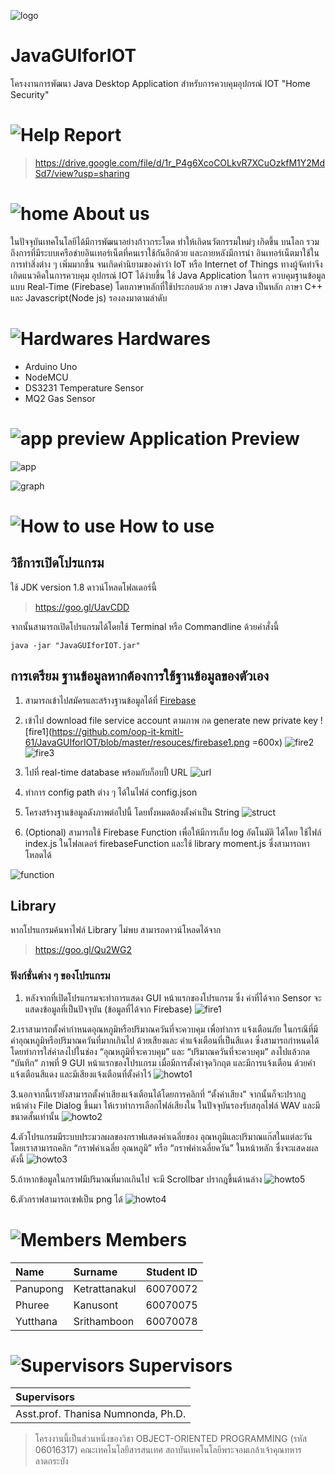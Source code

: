 ![logo](https://github.com/oop-it-kmitl-61/JavaGUIforIOT/blob/master/resouces/logo.png)

# JavaGUIforIOT
โครงงานการพัฒนา Java Desktop Application สำหรับการควบคุมอุปกรณ์ IOT
"Home Security"

#  ![Help](https://github.com/oop-it-kmitl-61/JavaGUIforIOT/blob/master/resouces/Help.png) Report
> https://drive.google.com/file/d/1r_P4g6XcoCOLkvR7XCuOzkfM1Y2MdSd7/view?usp=sharing

#  ![home](https://github.com/oop-it-kmitl-61/JavaGUIforIOT/blob/master/resouces/Home.png)  About us
ในปัจจุบันเทคโนโลยีได้มีการพัฒนาอย่างก้าวกระโดด ทำให้เกิดนวัตกรรมใหม่ๆ เกิดขึ้น
บนโลก รวมถึงการที่มีระบบเครือข่ายอินเทอร์เน็ตที่คนเราใช้กันอีกด้วย และภายหลังมีการนำ
อินเทอร์เน็ตมาใช้ในการทำสิ่งต่าง ๆ เพิ่มมากขึ้น จนเกิดคำนิยามของคำว่า IoT หรือ Internet of
Things ทางผู้จัดทำจึงเกิดแนวคิดในการควบคุม อุปกรณ์ IOT ได้ง่ายขึ้น ใช้ Java Application ในการ
ควบคุมฐานข้อมูลแบบ Real-Time (Firebase) โดยภาษาหลักที่ใช้ประกอบด้วย ภาษา Java เป็นหลัก ภาษา
C++ และ Javascript(Node js) รองลงมาตามลำดับ

#  ![Hardwares](https://github.com/oop-it-kmitl-61/JavaGUIforIOT/blob/master/resouces/hard.png) Hardwares
- Arduino Uno
- NodeMCU
- DS3231 Temperature Sensor 
- MQ2 Gas Sensor

#  ![app preview](https://github.com/oop-it-kmitl-61/JavaGUIforIOT/blob/master/resouces/preview.png) Application Preview

![app](https://github.com/oop-it-kmitl-61/JavaGUIforIOT/blob/master/resouces/gui.png)

![graph](https://github.com/oop-it-kmitl-61/JavaGUIforIOT/blob/master/resouces/graph.png)


#  ![How to use](https://github.com/compro-itkmitl/777-traker/blob/master/resouces/Settings.png) How to use
## วิธีการเปิดโปรแกรม

ใช้ JDK version 1.8 ดาวน์โหลดโฟลเดอร์นี้

> https://goo.gl/UavCDD

จากนั้นสามารถเปิดโปรแกรมได้โดยใช้ Terminal หรือ Commandline ด้วยคำสั่งนี้

`java -jar "JavaGUIforIOT.jar" `

## การเตรียม ฐานข้อมูลหากต้องการใช้ฐานข้อมูลของตัวเอง

1. สามารถเข้าไปสมัครและสร้างฐานข้อมูลได้ที่ [Firebase](https://firebase.google.com/)

2. เข้าไป download file service account ตามภาพ กด generate new private key
![fire1](https://github.com/oop-it-kmitl-61/JavaGUIforIOT/blob/master/resouces/firebase1.png =600x)
![fire2](https://github.com/oop-it-kmitl-61/JavaGUIforIOT/blob/master/resouces/firebase2.png)
![fire3](https://github.com/oop-it-kmitl-61/JavaGUIforIOT/blob/master/resouces/firebase3.png)

3. ไปที่ real-time database พร้อมกับก็อบปี้ URL
![url](https://github.com/oop-it-kmitl-61/JavaGUIforIOT/blob/master/resouces/firebase4.png)

4. ทำการ config path ต่าง ๆ ได้ในไฟล์ config.json

5. โครงสร้างฐานข้อมูลดังภาพต่อไปนี้ โดยทั้งหมดต้องตั้งค่าเป็น String
![struct](https://github.com/oop-it-kmitl-61/JavaGUIforIOT/blob/master/resouces/firebase5.png)

6. (Optional) สามารถใช้ Firebase Function เพื่อให้มีการเก็บ log อัตโนมัติ ได้โดย ใช้ไฟล์ index.js ในโฟลเดอร์  firebaseFunction และใช้ library moment.js ซึ่งสามารถหาโหลดได้

![function](https://github.com/oop-it-kmitl-61/JavaGUIforIOT/blob/master/resouces/functions.png)

## Library

หากโปรแกรมค้นหาไฟล์ Library ไม่พบ สามารถดาวน์โหลดได้จาก
> https://goo.gl/Qu2WG2

### ฟังก์ชั่นต่าง ๆ ของโปรแกรม

1. หลังจากที่เปิดโปรแกรมจะทำการแสดง GUI หน้าแรกของโปรแกรม ซึ่ง ค่าที่ได้จาก Sensor จะแสดงข้อมูลที่เป็นปัจจุบัน (ข้อมูลที่ได้จาก Firebase)
![fire1](https://github.com/oop-it-kmitl-61/JavaGUIforIOT/blob/master/resouces/firebase1.png)

2.เราสามารถตั้งค่ากำหนดอุณหภูมิหรือปริมาณควันที่จะควบคุม เพื่อทำการ แจ้งเตือนภัย ในกรณีที่มีค่าอุณหภูมิหรือปริมาณควันที่มากเกินไป ด้วยเสียงและ คำแจ้งเตือนที่เป็นสีแดง ซึ่งสามารถกำหนดได้โดยทำการใส่ค่าลงไปในช่อง “อุณหภูมิที่จะควบคุม” และ “ปริมาณควันที่จะควบคุม” ลงไปแล้วกด “บันทึก” ภาพที่ 9 GUI หน้าแรกของโปรแกรม เมื่อมีการตั้งค่าจุดวิกฤต และมีการแจ้งเตือน ด้วยคำแจ้งเตือนสีแดง และมีเสียงแจ้งเตือนที่ตั้งค่าไว้
![howto1](https://github.com/oop-it-kmitl-61/JavaGUIforIOT/blob/master/resouces/howtouse1.png)

3.นอกจากนี้เรายังสามารถตั้งค่าเสียงแจ้งเตือนได้โดยการคลิกที่ “ตั้งค่าเสียง” จากนั้นก็จะปรากฏหน้าต่าง File Dialog ขึ้นมา ให้เราทำการเลือกไฟล์เสียงใน ในปัจจุบันรองรับสกุลไฟล์ WAV และมีขนาดสั้นเท่านั้น
![howto2](https://github.com/oop-it-kmitl-61/JavaGUIforIOT/blob/master/resouces/howtouse2.png)

4.ตัวโปรแกรมมีระบบประมวลผลของกราฟแสดงค่าเฉลี่ยของ อุณหภูมิและปริมาณแก๊สในแต่ละวัน โดยเราสามารถคลิก “กราฟค่าเฉลี่ย อุณหภูมิ” หรือ “กราฟค่าเฉลี่ยควัน” ในหน้าหลัก ซึ่งจะแสดงผลดังนี้
![howto3](https://github.com/oop-it-kmitl-61/JavaGUIforIOT/blob/master/resouces/howtouse3.png)

5.ถ้าหากข้อมูลในกราฟมีปริมาณที่มากเกินไป จะมี Scrollbar ปรากฎขึ้นด้านล่าง
![howto5](https://github.com/oop-it-kmitl-61/JavaGUIforIOT/blob/master/resouces/howtouse5.png)

6.ตัวกราฟสามารถเซฟเป็น png ได้
![howto4](https://github.com/oop-it-kmitl-61/JavaGUIforIOT/blob/master/resouces/howtouse4.png)

#  ![Members](https://github.com/oop-it-kmitl-61/JavaGUIforIOT/blob/master/resouces/Person.png) Members
| Name          | Surname       | Student ID |
| :------------ |:------------- |   :-----:  |
| Panupong      | Ketrattanakul |   60070072 |
| Phuree        | Kanusont      |   60070075 |
| Yutthana      | Srithamboon   |   60070078 |

#  ![Supervisors](https://github.com/oop-it-kmitl-61/JavaGUIforIOT/blob/master/resouces/Supervisor.png) Supervisors
| Supervisors         |
| :------------ |
| Asst.prof. Thanisa Numnonda, Ph.D. |


> โครงงานนี้เป็นส่วนหนึ่งของวิชา OBJECT-ORIENTED PROGRAMMING (รหัส 06016317) คณะเทคโนโลยีสารสนเทศ สถาบันเทคโนโลยีพระจอมเกล้าเจ้าคุณทหารลาดกระบัง
